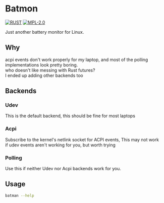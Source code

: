 # Batmon

[![RUST](https://img.shields.io/badge/made%20with-RUST-red.svg?style=for-the-badge&logo=rust)](https://www.rust-lang.org/)
[![MPL-2.0](https://img.shields.io/badge/license%20-MPL--2.0-white.svg?style=for-the-badge&logo=mozilla)](https://spdx.org/licenses/MPL-2.0.html)

Just another battery monitor for Linux.

## Why

acpi events don't work properly for my laptop, and most of the polling implementations look pretty boring.  
who doesn't like messing with Rust futures?  
I ended up adding other backends too

## Backends

### Udev

This is the default backend, this should be fine for most laptops

### Acpi

Subscribe to the kernel's netlink socket for ACPI events, This may not work if udev events aren't working for you, but worth trying

### Polling

Use this if neither Udev nor Acpi backends work for you. 

## Usage

```bash
batman --help
```